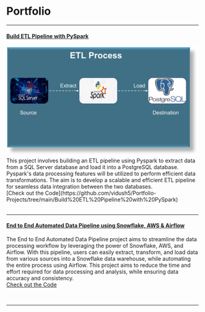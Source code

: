 # Portfolio

---
#### [Build ETL Pipeline with PySpark](https://github.com/vidush5/Portfolio-Projects/tree/main/Build%20ETL%20Pipeline%20with%20PySpark)
<img src="images/project01.png?raw=true"/>
This project involves building an ETL pipeline using Pyspark to extract data from a SQL Server database and load it into a PostgreSQL database. Pyspark's data processing features will be utilized to perform efficient data transformations. The aim is to develop a scalable and efficient ETL pipeline for seamless data integration between the two databases.

<br>
[Check out the Code](https://github.com/vidush5/Portfolio-Projects/tree/main/Build%20ETL%20Pipeline%20with%20PySpark)
<br>
<!-- <form action="https://share.streamlit.io/anirbansaha96/asl/main/src/st_asl.py" method="get" target="_blank"><button type="submit">Try it out!</button></form> -->
<br>

---
#### [End to End Automated Data Pipeline using Snowflake, AWS & Airflow](https://github.com/vidush5/Portfolio-Projects/tree/main/End%20to%20End%20Automated%20Data%20Pipeline%20using%20Snowflake%2C%20AWS%20%26%20Airflow)
<!--<img src="images/ASL_ImageClassification.png?raw=true"/> -->
The End to End Automated Data Pipeline project aims to streamline the data processing workflow by leveraging the power of Snowflake, AWS, and Airflow. With this pipeline, users can easily extract, transform, and load data from various sources into a Snowflake data warehouse, while automating the entire process using Airflow. This project aims to reduce the time and effort required for data processing and analysis, while ensuring data accuracy and consistency.
<br>
[Check out the Code](https://github.com/vidush5/Portfolio-Projects/tree/main/End%20to%20End%20Automated%20Data%20Pipeline%20using%20Snowflake%2C%20AWS%20%26%20Airflow)
<br>
<!-- <form action="https://share.streamlit.io/anirbansaha96/asl/main/src/st_asl.py" method="get" target="_blank"><button type="submit">Try it out!</button></form> -->
<br>

---


